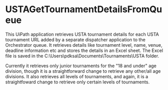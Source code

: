 # USTAGetTournamentDetailsFromQueue
This UiPath application retrieves USTA tournament details for each USTA tournament URL added by a separate
dispatcher application to the Orchestrator queue.
It retrieves details like tournament level, name, venue, deadline information etc and stores the details in an 
Excel sheet.  The Excel file is saved in the C:\Users\pdksa\Documents\Tournaments\USTA folder.

Currently it retrieves only junior tournaments for the "18 and under" age division, though it is a straightforward 
change to retrieve any other/all age divisions.  It also retrieves all levels of tournaments, and again, it is a 
straightfoward change to retrieve only certain levels of tournaments.  
